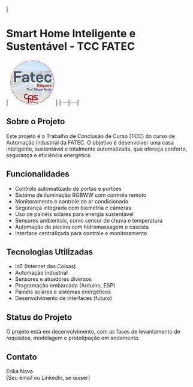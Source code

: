 <div align="left">
  | <h1>Smart Home Inteligente e Sustentável - TCC FATEC</h1> | <img src="imagens/logo.jpeg" alt="Logo FATEC" width="120"/> |
|---|---|

</div>

## Sobre o Projeto

Este projeto é o Trabalho de Conclusão de Curso (TCC) do curso de Automação Industrial da FATEC. O objetivo é desenvolver uma casa inteligente, sustentável e totalmente automatizada, que ofereça conforto, segurança e eficiência energética.

## Funcionalidades

- Controle automatizado de portas e portões
- Sistema de iluminação RGBWW com controle remoto
- Monitoramento e controle do ar condicionado
- Segurança integrada com biometria e câmeras
- Uso de painéis solares para energia sustentável
- Sensores ambientais, como sensor de chuva e temperatura
- Automação da piscina com hidromassagem e cascata
- Interface centralizada para controle e monitoramento

## Tecnologias Utilizadas

- IoT (Internet das Coisas)
- Automação Industrial
- Sensores e atuadores diversos
- Programação embarcada (Arduino, ESP)
- Painéis solares e sistemas energéticos
- Desenvolvimento de interfaces (futuro)

## Status do Projeto

O projeto está em desenvolvimento, com as fases de levantamento de requisitos, modelagem e prototipação em andamento.

## Contato

Erika Nova  
[Seu email ou LinkedIn, se quiser]
